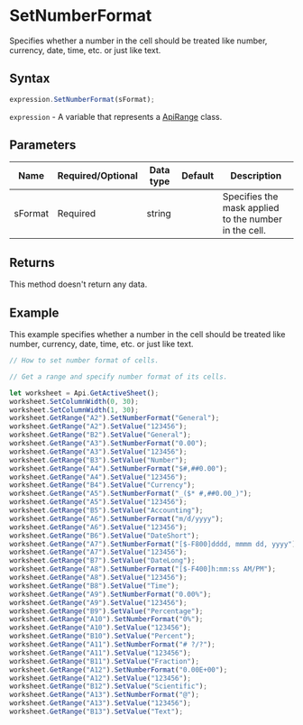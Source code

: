 # SetNumberFormat

Specifies whether a number in the cell should be treated like number, currency, date, time, etc. or just like text.

## Syntax

```javascript
expression.SetNumberFormat(sFormat);
```

`expression` - A variable that represents a [ApiRange](../ApiRange.md) class.

## Parameters

| **Name** | **Required/Optional** | **Data type** | **Default** | **Description** |
| ------------- | ------------- | ------------- | ------------- | ------------- |
| sFormat | Required | string |  | Specifies the mask applied to the number in the cell. |

## Returns

This method doesn't return any data.

## Example

This example specifies whether a number in the cell should be treated like number, currency, date, time, etc. or just like text.

```javascript editor-xlsx
// How to set number format of cells.

// Get a range and specify number format of its cells.

let worksheet = Api.GetActiveSheet();
worksheet.SetColumnWidth(0, 30);
worksheet.SetColumnWidth(1, 30);
worksheet.GetRange("A2").SetNumberFormat("General");
worksheet.GetRange("A2").SetValue("123456");
worksheet.GetRange("B2").SetValue("General");
worksheet.GetRange("A3").SetNumberFormat("0.00");
worksheet.GetRange("A3").SetValue("123456");
worksheet.GetRange("B3").SetValue("Number");
worksheet.GetRange("A4").SetNumberFormat("$#,##0.00");
worksheet.GetRange("A4").SetValue("123456");
worksheet.GetRange("B4").SetValue("Currency");
worksheet.GetRange("A5").SetNumberFormat("_($* #,##0.00_)");
worksheet.GetRange("A5").SetValue("123456");
worksheet.GetRange("B5").SetValue("Accounting");
worksheet.GetRange("A6").SetNumberFormat("m/d/yyyy");
worksheet.GetRange("A6").SetValue("123456");
worksheet.GetRange("B6").SetValue("DateShort");
worksheet.GetRange("A7").SetNumberFormat("[$-F800]dddd, mmmm dd, yyyy");
worksheet.GetRange("A7").SetValue("123456");
worksheet.GetRange("B7").SetValue("DateLong");
worksheet.GetRange("A8").SetNumberFormat("[$-F400]h:mm:ss AM/PM");
worksheet.GetRange("A8").SetValue("123456");
worksheet.GetRange("B8").SetValue("Time");
worksheet.GetRange("A9").SetNumberFormat("0.00%");
worksheet.GetRange("A9").SetValue("123456");
worksheet.GetRange("B9").SetValue("Percentage");
worksheet.GetRange("A10").SetNumberFormat("0%");
worksheet.GetRange("A10").SetValue("123456");
worksheet.GetRange("B10").SetValue("Percent");
worksheet.GetRange("A11").SetNumberFormat("# ?/?");
worksheet.GetRange("A11").SetValue("123456");
worksheet.GetRange("B11").SetValue("Fraction");
worksheet.GetRange("A12").SetNumberFormat("0.00E+00");
worksheet.GetRange("A12").SetValue("123456");
worksheet.GetRange("B12").SetValue("Scientific");
worksheet.GetRange("A13").SetNumberFormat("@");
worksheet.GetRange("A13").SetValue("123456");
worksheet.GetRange("B13").SetValue("Text");
```
